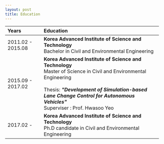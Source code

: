 ```yaml
---
layout: post
title: Education
---
```



| Years | Education |
|:---|:---|
| 2011.02 - 2015.08 | **Korea Advanced Institute of Science and Technology** </br> Bachelor in Civil and Environmental Engineering|
| 2015.09 - 2017.02 | **Korea Advanced Institute of Science and Technology** </br> Master of Science in Civil and Environmental Engineering </br></br> Thesis: ***"Development of Simulation-based Lane Change Control for Autonomous Vehicles"*** </br> Superviser : Prof. Hwasoo Yeo |
| 2017.02 -         | **Korea Advanced Institute of Science and Technology** </br> Ph.D candidate in Civil and Environmental Engineering|


